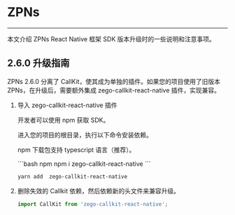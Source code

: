 # ZPNs

- - -

本文介绍 ZPNs React Native 框架 SDK 版本升级时的一些说明和注意事项。


## 2.6.0 升级指南

ZPNs 2.6.0 分离了 CallKit，使其成为单独的插件。如果您的项目使用了旧版本 ZPNs，在升级后，需要额外集成 zego-callkit-react-native 插件，实现兼容。

1. 导入 zego-callkit-react-native 插件
 
    开发者可以使用 npm 获取 SDK。

    进入您的项目的根目录，执行以下命令安装依赖。

    <Note title="说明">

    npm 下载包支持 typescript 语言（推荐）。
    </Note>

   <CodeGroup>
   ```bash npm
   npm i  zego-callkit-react-native
   ```

   ```bash yarn
   yarn add  zego-callkit-react-native
   ```
   </CodeGroup> 

2. 删除失效的 Callkit 依赖，然后依赖新的头文件来兼容升级。

    ```typescript
    import CallKit from 'zego-callkit-react-native';
    ```
